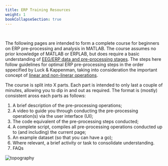 ```yaml
---
title: ERP Training Resources
weight: 1
bookCollapseSection: true
---
```

  <br>

The following pages are intended to form a complete course for beginners on ERP pre-processing and analysis in MATLAB. The course assumes no prior knowledge of MATLAB or ERPLAB, but does require a basic understanding of [EEG/ERP data and pre-processing stages](https://courses.erpinfo.org/courses/Intro-to-ERPs). The steps here follow guidelines for optimal ERP pre-processing steps in the order sppecified by Luck & Kappenman, taking into consideration the important concept of [linear and non-linerar operations](https://erpinfo.org/order-of-steps).

The course is split into X parts. Each part is intended to only last a couple of minutes, allowing you to dip in and out as required. The format is (mostly) consistent aross each parts as follows:

1. A brief description of the pre-processing operations;
2. A video to guide you through conducting the pre-processing operation(s) via the user interface (UI);
3. The code equivalent of the pre-processing steps conducted;
4. A complete script, compiles all pre-processing operations conducted up to (and including) the current page;
5. An example dataset (so that you can have a go);
6. Where relevant, a brief activity or task to consolidate understanding.
7. FAQs



![topography](/erp/images/topo.png)